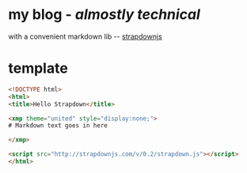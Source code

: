 # my blog - *almostly technical*

with a convenient markdown lib --
[strapdownjs](http://strapdownjs.com/)


template
===

```html
<!DOCTYPE html>
<html>
<title>Hello Strapdown</title>

<xmp theme="united" style="display:none;">
# Markdown text goes in here

</xmp>

<script src="http://strapdownjs.com/v/0.2/strapdown.js"></script>
</html>
```
